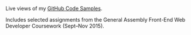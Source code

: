 Live views of my <a href="http://damonsauve.github.io/index.html">GitHub Code Samples</a>.

Includes selected assignments from the General Assembly Front-End Web Developer Coursework (Sept–Nov 2015).
